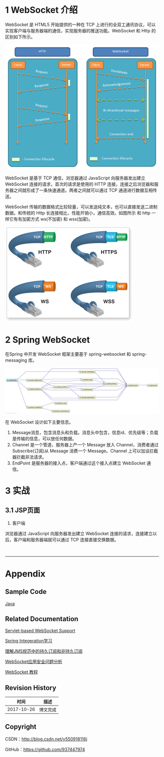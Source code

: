 # 1 WebSocket 介绍

WebSocket 是 HTML5 开始提供的一种在 TCP 上进行的全双工通讯协议，可以实现客户端与服务器端的通信，实现服务器的推送功能。WebSocket 和 Http 的区别如下所示。

![](https://raw.githubusercontent.com/937447974/Blog/master/Resources/2017102301.png)

WebSocket 是基于 TCP 通信，浏览器通过 JavaScript 向服务器发出建立 WebSocket 连接的请求，首次的请求是使用的 HTTP 连接，连接之后浏览器和服务器之间就形成了一条快速通道。两者之间就可以通过 TCP 通道进行数据互相传送。

WebSocket 传输的数据格式比较轻量，可以发送纯文本，也可以直接发送二进制数据。和传统的 Http 长连接相比，性能开销小，通信高效。如图所示 和 http 一样它有有加密方式 ws(不加密) 和 wss(加密)。

![](https://raw.githubusercontent.com/937447974/Blog/master/Resources/2017102302.png)

# 2 Spring WebSocket

在Spring 中开发 WebSocket 框架主要基于 spring-websocket 和 spring-messaging 库。

![](https://raw.githubusercontent.com/937447974/Blog/master/Resources/2017102303.png)

在 WebSocket 设计如下主要信息。

1. Message消息，包含消息头和负载。消息头中包含，信息id、优先级等；负载是传输的信息，可以放任何数据。
2. Channel 是一个管道，服务器上产一个 Message 放入 Channel，消费者通过Subscribe(订阅)从 Message 消费一个 Message。Channel 上可以加设拦截器拦截非法请求。
3. EndPoint 是服务器的接入点，客户端通过这个接入点建立 WebSocket 通信。

# 3 实战

## 3.1 JSP页面

1. 客户端

浏览器通过 JavaScript 向服务器发出建立 WebSocket 连接的请求，连接建立以后，客户端和服务器端就可以通过 TCP 连接直接交换数据。



&#160;

----------

# Appendix

## Sample Code

[Java](https://github.com/937447974/Java)

## Related Documentation

[Servlet-based WebSocket Support](https://docs.spring.io/spring/docs/5.0.0.RELEASE/spring-framework-reference/web.html#websocket)

[Spring Integeration学习](http://blog.csdn.net/hs6823/article/details/17999989)

[理解JMS规范中的持久订阅和非持久订阅](http://blog.csdn.net/aitangyong/article/details/26013387)

[WebSocket应用安全问题分析](https://security.tencent.com/index.php/blog/msg/119)

[WebSocket 教程](http://www.ruanyifeng.com/blog/2017/05/websocket.html)

## Revision History

| 时间 | 描述 |
| ---- | ---- |
| 2017-10-26 | 博文完成 |

## Copyright

CSDN：http://blog.csdn.net/y550918116j

GitHub：https://github.com/937447974